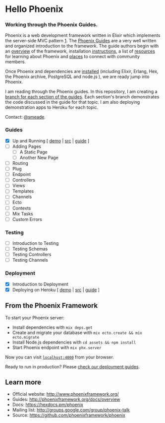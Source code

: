 # Hello Phoenix

### Working through the Phoenix Guides.

Phoenix is a web development framework written in Elixir which implements the server-side MVC pattern [1](https://hexdocs.pm/phoenix/overview.html). The [Phoenix Guides](https://hexdocs.pm/phoenix/overview.html) are a very well written and organized introduction to the framework. The guide authors begin with an [overview](https://hexdocs.pm/phoenix/overview.html) of the framework, installation [instructions](https://hexdocs.pm/phoenix/installation.html), a list of [resources](https://hexdocs.pm/phoenix/learning.html) for learning about Phoenix and [places](https://hexdocs.pm/phoenix/community.html) to connect with community members.

Once Phoenix and dependencies are [installed](https://hexdocs.pm/phoenix/installation.html) (including Elixir, Erlang, Hex, the Phoenix archive, PostgreSQL and node.js ), we are ready jump into Phoenix. 

I am reading through the Phoenix guides. In this repository, I am creating a [branch for each section of the guides](https://github.com/smeade/hellophoenix/branches/all). Each section's branch demonstrates the code discussed in the guide for that topic. I am also deploying demonstration apps to Heroku for each topic.

Contact: [@smeade](https://twitter.com/smeade).

### Guides
- [x] Up and Running [
[demo](https://phx-001-up-and-running.herokuapp.com) |
[src](https://github.com/smeade/hellophoenix/tree/phx-001-up-and-running) |
[guide](https://hexdocs.pm/phoenix/up_and_running.html#content)
]
- [ ] Adding Pages
  - [ ] A Static Page
  - [ ] Another New Page
- [ ] Routing
- [ ] Plug
- [ ] Endpoint
- [ ] Controllers
- [ ] Views
- [ ] Templates
- [ ] Channels
- [ ] Ecto
- [ ] Contexts
- [ ] Mix Tasks
- [ ] Custom Errors

### Testing
- [ ] Introduction to Testing
- [ ] Testing Schemas
- [ ] Testing Controllers
- [ ] Testing Channels

### Deployment
- [x] Introduction to Deployment
- [x] Deploying on Heroku [
[demo](https://phx-001-up-and-running.herokuapp.com) |
[src](https://github.com/smeade/hellophoenix/tree/phx-001-up-and-running) |
[guide](https://hexdocs.pm/phoenix/heroku.html#content)
]

## From the Phoenix Framework

To start your Phoenix server:

  * Install dependencies with `mix deps.get`
  * Create and migrate your database with `mix ecto.create && mix ecto.migrate`
  * Install Node.js dependencies with `cd assets && npm install`
  * Start Phoenix endpoint with `mix phx.server`

Now you can visit [`localhost:4000`](http://localhost:4000) from your browser.

Ready to run in production? Please [check our deployment guides](http://www.phoenixframework.org/docs/deployment).

## Learn more

  * Official website: http://www.phoenixframework.org/
  * Guides: http://phoenixframework.org/docs/overview
  * Docs: https://hexdocs.pm/phoenix
  * Mailing list: http://groups.google.com/group/phoenix-talk
  * Source: https://github.com/phoenixframework/phoenix
